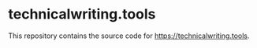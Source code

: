# technicalwriting.tools

This repository contains the source code for <https://technicalwriting.tools>.
